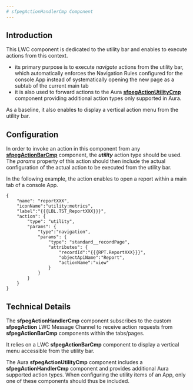 ```yaml
---
# sfpegActionHandlerCmp Component
---
```


## Introduction

This LWC component is dedicated to the utility bar and enables to execute actions from this context.
* its primary purpose is to execute _navigate_ actions from the utility bar, which
automatically enforces the Navigation Rules configured for the console App
instead of systematically opening the new page as a subtab of the current main tab
* it is also used to forward actions to the Aura **[sfpegActionUtilityCmp](/help/sfpegActionUtilityCmp.md)**
component providing additional action types only supported in Aura.

As a baseline, it also enables to display a vertical action menu from the utility bar. 

## Configuration
In order to invoke an action in this component from any **[sfpegActionBarCmp](/help/sfpegActionBarCmp.md)**
component, the _**utility**_ action type should be used. The _params_ property of this action should then include the
actual configuration of the actual action to be executed from the utility bar.

In the following example, the action enables to open a report within a main tab of a console App.
```
{
    "name": "reportXXX",
    "iconName":"utility:metrics",
    "label":"{{{LBL.TST_ReportXXX}}}",
    "action": {
        "type": "utility",
        "params": {
            "type":"navigation",
            "params": {
                "type": "standard__recordPage",
                "attributes": {
                    "recordId":"{{{RPT.ReportXXX}}}",
                    "objectApiName":"Report",
                    "actionName":"view"
                }
            }
        }
    }
}
```

## Technical Details

The **sfpegActionHandlerCmp** component subscribes to the custom **sfpegAction** LWC Message Channel to
receive action requests from **sfpegActionBarCmp** components within the tabs/pages.

It relies on a LWC **sfpegActionBarCmp** component to display a vertical menu accessible from the utility bar.

The Aura **sfpegActionUtilityCmp** component includes a **sfpegActionHandlerCmp** component and provides 
additional Aura supported action types. When configuring the utility items of an App, only one of these
components should thus be included.

